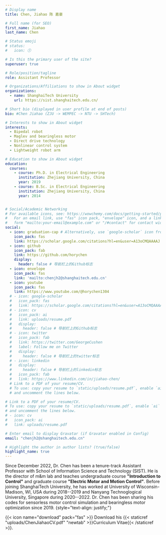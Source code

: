 ```yaml
---
# Display name
title: Chen, Jiahao 陈 嘉豪

# Full name (for SEO)
first_name: Jiahao
last_name: Chen

# Status emoji
# status:
#   icon: 🕔

# Is this the primary user of the site?
superuser: true

# Role/position/tagline
role: Assistant Professor

# Organizations/Affiliations to show in About widget
organizations:
  - name: ShanghaiTech University
    url: https://sist.shanghaitech.edu.cn/

# Short bio (displayed in user profile at end of posts)
bio: #Chen Jiahao (ZJU -> WEMPEC -> NTU -> SHTech)

# Interests to show in About widget
interests:
  - Bipedal robot
  - Maglev and bearingless motor
  - Direct drive technology
  - Nonlinear control system
  - Lightweight robot arm

# Education to show in About widget
education:
  courses:
    - course: Ph.D. in Electrical Engineering
      institution: Zhejiang University, China
      year: 2019
    - course: B.Sc. in Electrical Engineering
      institution: Zhejiang University, China
      year: 2014


# Social/Academic Networking
# For available icons, see: https://wowchemy.com/docs/getting-started/page-builder/#icons
#   For an email link, use "fas" icon pack, "envelope" icon, and a link in the
#   form "mailto:your-email@example.com" or "/#contact" for contact widget.
social:
  - icon: graduation-cap # Alternatively, use `google-scholar` icon from `ai` icon pack
    icon_pack: fas
    link: https://scholar.google.com/citations?hl=en&user=A13oCMQAAAAJ
  - icon: github
    icon_pack: fab
    link: https://github.com/horychen
    display:
      header: false # 导航栏上的Github标志
  - icon: envelope
    icon_pack: fas
    link: 'mailto:chenjh2@shanghaitech.edu.cn'
  - icon: youtube
    icon_pack: fas
    link: https://www.youtube.com/@horychen1304
  # - icon: google-scholar
  #   icon_pack: fas
  #   link: https://scholar.google.com/citations?hl=en&user=A13oCMQAAAAJ
  # - icon: cv
  #   icon_pack: ai
  #   link: uploads/resume.pdf
  #   display:
  #     header: false # 导航栏上的Github标志
  # - icon: twitter
  #   icon_pack: fab
  #   link: https://twitter.com/GeorgeCushen
  #   label: Follow me on Twitter
  #   display:
  #     header: false # 导航栏上的twitter标志
  # - icon: linkedin
  #   display:
  #     header: false # 导航栏上的linkedin标志
  #   icon_pack: fab
  #   link: https://www.linkedin.com/in/jiahao-chen/
  # Link to a PDF of your resume/CV.
  # To use: copy your resume to `static/uploads/resume.pdf`, enable `ai` icons in `params.yaml`,
  # and uncomment the lines below.

# Link to a PDF of your resume/CV.
# To use: copy your resume to `static/uploads/resume.pdf`, enable `ai` icons in `params.toml`, 
# and uncomment the lines below.
# - icon: cv
#   icon_pack: ai
#   link: uploads/resume.pdf

# Enter email to display Gravatar (if Gravatar enabled in Config)
email: "chenjh2@shanghaitech.edu.cn"

# Highlight the author in author lists? (true/false)
highlight_name: true
---
```



Since December 2022, Dr. Chen has been a tenure-track Assistant Professor with School of Information Science and Technology (SIST). 
He is the director of m&m lab and teaches undergraduate course **"Introduction to Control"** and graduate course **"Electric Motor and Motion Control"**.
Before joining ShanghaiTech University, he has worked at University of Wisconsin-Madison, WI, USA during 2018--2019 and Nanyang Technoglogical University, Singapore during 2020--2022.
Dr. Chen has been sharing his codes for sensorless motor control simulation and bearingless motor optimization since 2019.
{style="text-align: justify;"}

{{< icon name="download" pack="fas" >}} Download his {{< staticref "uploads/ChenJiahaoCV.pdf" "newtab" >}}Curriculum Vitae{{< /staticref >}}.

